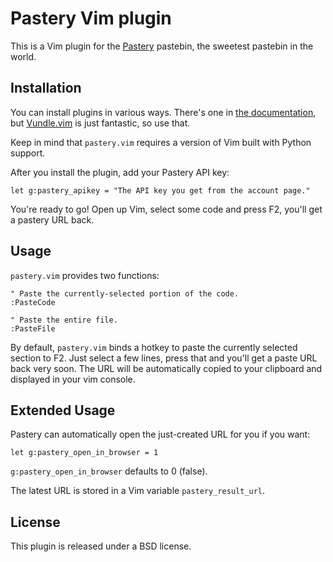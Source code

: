 # Pastery Vim plugin

This is a Vim plugin for the [Pastery](https://www.pastery.net/) pastebin, the
sweetest pastebin in the world.


## Installation

You can install plugins in various ways. There's one in [the
documentation](http://vimdoc.sourceforge.net/htmldoc/usr_05.html#plugin), but
[Vundle.vim](https://github.com/gmarik/Vundle.vim) is just fantastic, so use
that.

Keep in mind that `pastery.vim` requires a version of Vim built with Python
support.

After you install the plugin, add your Pastery API key:

```vim
let g:pastery_apikey = "The API key you get from the account page."
```

You're ready to go! Open up Vim, select some code and press F2, you'll get
a pastery URL back.

## Usage

`pastery.vim` provides two functions:

```vim
" Paste the currently-selected portion of the code.
:PasteCode

" Paste the entire file.
:PasteFile
```

By default, `pastery.vim` binds a hotkey to paste the currently selected section
to F2. Just select a few lines, press that and you'll get a paste URL back very
soon. The URL will be automatically copied to your clipboard and displayed in
your vim console.

## Extended Usage

Pastery can automatically open the just-created URL for you if you want:

```vim
let g:pastery_open_in_browser = 1
```

`g:pastery_open_in_browser` defaults to 0 (false).

The latest URL is stored in a Vim variable `pastery_result_url`.

## License

This plugin is released under a BSD license.

